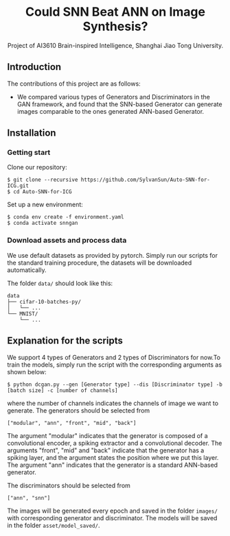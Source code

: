 <h1 align="center">
Could SNN Beat ANN on Image Synthesis?
</h1>
<p align="center">
Project of AI3610 Brain-inspired Intelligence, Shanghai Jiao Tong University.
</p>


## Introduction


The contributions of this project are as follows:
- We compared various types of Generators and Discriminators in the GAN framework, and found that the SNN-based Generator can generate images comparable to the ones generated ANN-based Generator.


## Installation

### Getting start

Clone our repository:

```shell
$ git clone --recursive https://github.com/SylvanSun/Auto-SNN-for-ICG.git
$ cd Auto-SNN-for-ICG
```

Set up a new environment:

```shell
$ conda env create -f environment.yaml
$ conda activate snngan
```

### Download assets and process data

We use default datasets as provided by pytorch. Simply run our scripts for the standard training procedure, the datasets will be downloaded automatically.

The folder `data/` should look like this:

```
data
├── cifar-10-batches-py/
│   └── ...
└── MNIST/
    └── ...
```


## Explanation for the scripts
We support 4 types of Generators and 2 types of Discriminators for now.To train the models, simply run the script with the corresponding arguments as shown below:
```shell
$ python dcgan.py --gen [Generator type] --dis [Discriminator type] -b [batch size] -c [number of channels]
```
where the number of channels indicates the channels of image we want to generate.
The generators should be selected from 
```shell
["modular", "ann", "front", "mid", "back"]
```
The argument "modular" indicates that the generator is composed of a convolutional encoder, a spiking extractor and a convolutional decoder. The arguments "front", "mid" and "back" indicate that the generator has a spiking layer, and the argument states the position where we put this layer. The argument "ann" indicates that the generator is a standard ANN-based generator.

The discriminators should be selected from
```shell
["ann", "snn"]
```
The images will be generated every epoch and saved in the folder `images/` with corresponding generator and discriminator. The models will be saved in the folder `asset/model_saved/`.





